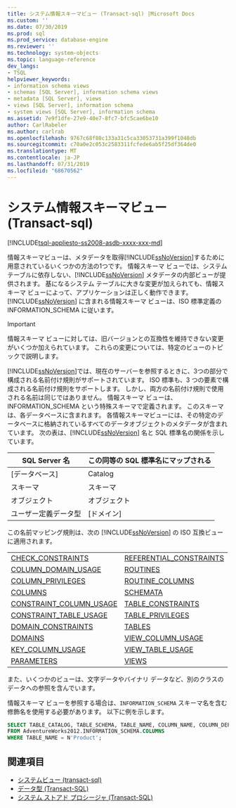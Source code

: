 ```yaml
---
title: システム情報スキーマビュー (Transact-sql) |Microsoft Docs
ms.custom: ''
ms.date: 07/30/2019
ms.prod: sql
ms.prod_service: database-engine
ms.reviewer: ''
ms.technology: system-objects
ms.topic: language-reference
dev_langs:
- TSQL
helpviewer_keywords:
- information schema views
- schemas [SQL Server], information schema views
- metadata [SQL Server], views
- views [SQL Server], information schema
- system views [SQL Server], information schema
ms.assetid: 7e9f1dfe-27e9-40e7-8fc7-bfc5cae6be10
author: CarlRabeler
ms.author: carlrab
ms.openlocfilehash: 9767c68f80c133a31c5ca33053731a399f1048db
ms.sourcegitcommit: c70a0e2c053c2583311fcfede6ab5f25df364de0
ms.translationtype: MT
ms.contentlocale: ja-JP
ms.lasthandoff: 07/31/2019
ms.locfileid: "68670562"
---
```

# <a name="system-information-schema-views-transact-sql"></a>システム情報スキーマビュー (Transact-sql)

[!INCLUDE[tsql-appliesto-ss2008-asdb-xxxx-xxx-md](../../includes/tsql-appliesto-ss2008-asdb-xxxx-xxx-md.md)]

情報スキーマビューは、メタデータを取得[!INCLUDE[ssNoVersion](../../includes/ssnoversion-md.md)]するために用意されているいくつかの方法の1つです。 情報スキーマ ビューでは、システム テーブルに依存しない、[!INCLUDE[ssNoVersion](../../includes/ssnoversion-md.md)] メタデータの内部ビューが提供されます。 基になるシステム テーブルに大きな変更が加えられても、情報スキーマ ビューによって、アプリケーションは正しく動作できます。 [!INCLUDE[ssNoVersion](../../includes/ssnoversion-md.md)] に含まれる情報スキーマ ビューは、ISO 標準定義の INFORMATION_SCHEMA に従います。

> [!IMPORTANT]
> 情報スキーマ ビューに対しては、旧バージョンとの互換性を維持できない変更がいくつか加えられています。 これらの変更については、特定のビューのトピックで説明します。

[!INCLUDE[ssNoVersion](../../includes/ssnoversion-md.md)]では、現在のサーバーを参照するときに、3つの部分で構成される名前付け規則がサポートされています。 ISO 標準も、3 つの要素で構成される名前付け規則をサポートします。 しかし、両方の名前付け規則で使用される名前は同じではありません。 情報スキーマ ビューは、INFORMATION_SCHEMA という特殊スキーマで定義されます。 このスキーマは、各データベースに含まれます。 各情報スキーマビューには、その特定のデータベースに格納されているすべてのデータオブジェクトのメタデータが含まれています。 次の表は、[!INCLUDE[ssNoVersion](../../includes/ssnoversion-md.md)] 名と SQL 標準名の関係を示しています。

|SQL Server 名|この同等の SQL 標準名にマップされる|
|---------------------|-----------------------------------------------|
|[データベース]|Catalog|
|スキーマ|スキーマ|
|オブジェクト|オブジェクト|
|ユーザー定義データ型|[ドメイン]|

この名前マッピング規則は、次の [!INCLUDE[ssNoVersion](../../includes/ssnoversion-md.md)] の ISO 互換ビューに適用されます。

|||
|-|-|
|[CHECK_CONSTRAINTS](../../relational-databases/system-information-schema-views/check-constraints-transact-sql.md)|[REFERENTIAL_CONSTRAINTS](../../relational-databases/system-information-schema-views/referential-constraints-transact-sql.md)|
|[COLUMN_DOMAIN_USAGE](../../relational-databases/system-information-schema-views/column-domain-usage-transact-sql.md)|[ROUTINES](../../relational-databases/system-information-schema-views/routines-transact-sql.md)|
|[COLUMN_PRIVILEGES](../../relational-databases/system-information-schema-views/column-privileges-transact-sql.md)|[ROUTINE_COLUMNS](../../relational-databases/system-information-schema-views/routine-columns-transact-sql.md)|
|[COLUMNS](../../relational-databases/system-information-schema-views/columns-transact-sql.md)|[SCHEMATA](../../relational-databases/system-information-schema-views/schemata-transact-sql.md)|
|[CONSTRAINT_COLUMN_USAGE](../../relational-databases/system-information-schema-views/constraint-column-usage-transact-sql.md)|[TABLE_CONSTRAINTS](../../relational-databases/system-information-schema-views/table-constraints-transact-sql.md)|
|[CONSTRAINT_TABLE_USAGE](../../relational-databases/system-information-schema-views/constraint-table-usage-transact-sql.md)|[TABLE_PRIVILEGES](../../relational-databases/system-information-schema-views/table-privileges-transact-sql.md)|
|[DOMAIN_CONSTRAINTS](../../relational-databases/system-information-schema-views/domain-constraints-transact-sql.md)|[TABLES](../../relational-databases/system-information-schema-views/tables-transact-sql.md)|
|[DOMAINS](../../relational-databases/system-information-schema-views/domains-transact-sql.md)|[VIEW_COLUMN_USAGE](../../relational-databases/system-information-schema-views/view-column-usage-transact-sql.md)|
|[KEY_COLUMN_USAGE](../../relational-databases/system-information-schema-views/key-column-usage-transact-sql.md)|[VIEW_TABLE_USAGE](../../relational-databases/system-information-schema-views/view-table-usage-transact-sql.md)|
|[PARAMETERS](../../relational-databases/system-information-schema-views/parameters-transact-sql.md)|[VIEWS](../../relational-databases/system-information-schema-views/views-transact-sql.md)|

また、いくつかのビューは、文字データやバイナリ データなど、別のクラスのデータへの参照を含んでいます。

情報スキーマ ビューを参照する場合は、`INFORMATION_SCHEMA` スキーマ名を含む修飾名を使用する必要があります。 以下に例を示します。

```sql
SELECT TABLE_CATALOG, TABLE_SCHEMA, TABLE_NAME, COLUMN_NAME, COLUMN_DEFAULT
FROM AdventureWorks2012.INFORMATION_SCHEMA.COLUMNS
WHERE TABLE_NAME = N'Product';
```

## <a name="see-also"></a>関連項目

- [システムビュー &#40;transact-sql&#41;](../../relational-databases/system-views/replication-views-transact-sql.md)
- [データ型 &#40;Transact-SQL&#41;](../../t-sql/data-types/data-types-transact-sql.md)
- [システム ストアド プロシージャ &#40;Transact-SQL&#41;](../../relational-databases/system-stored-procedures/system-stored-procedures-transact-sql.md) 
